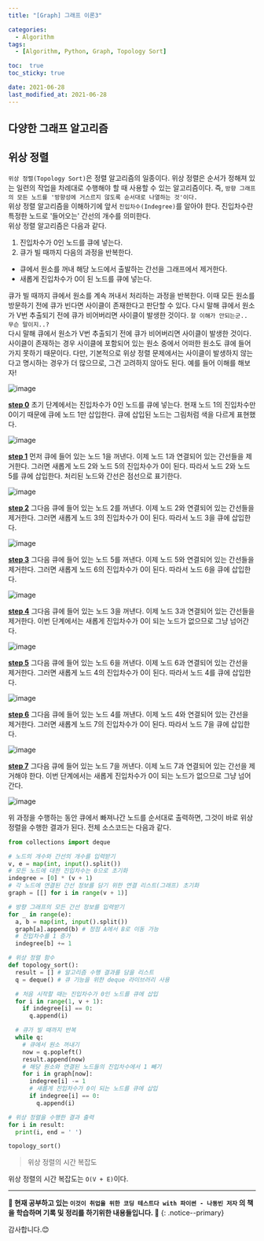 ```yaml
---
title: "[Graph] 그래프 이론3"

categories:
  - Algorithm
tags:
  - [Algorithm, Python, Graph, Topology Sort]

toc:  true
toc_sticky: true

date: 2021-06-28
last_modified_at: 2021-06-28
---
```


## 다양한 그래프 알고리즘  

## 위상 정렬  

`위상 정렬(Topology Sort)`은 정렬 알고리즘의 일종이다. 위상 정렬은 순서가 정해져 있는 일련의 작업을 차례대로 수행해야 할 때 사용할 수 있는 알고리즘이다. 즉, `방향 그래프의 모든 노드를 '방향성에 거스르지 않도록 순서대로 나열하는 것'이다.`  
위상 정렬 알고리즘을 이해하기에 앞서 `진입차수(Indegree)`를 알아야 한다. 진입차수란 특정한 노드로 '들어오는' 간선의 개수를 의미한다.  
위상 정렬 알고리즘은 다음과 같다.  

1. 진입차수가 0인 노드를 큐에 넣는다.  
2. 큐가 빌 때까지 다음의 과정을 반복한다.  
- 큐에서 원소를 꺼내 해당 노드에서 출발하는 간선을 그래프에서 제거한다.  
- 새롭게 진입차수가 0이 된 노드를 큐에 넣는다.  

큐가 빌 때까지 큐에서 원소를 계속 꺼내서 처리하는 과정을 반복한다. 이때 모든 원소를 방문하기 전에 큐가 빈다면 사이클이 존재한다고 판단할 수 있다. 다시 말해 큐에서 원소가 V번 추출되기 전에 큐가 비어버리면 사이클이 발생한 것이다. `잘 이해가 안되는군.. 무슨 말이지..?`  
다시 말해 큐에서 원소가 V번 추출되기 전에 큐가 비어버리면 사이클이 발생한 것이다. 사이클이 존재하는 경우 사이클에 포함되어 있는 원소 중에서 어떠한 원소도 큐에 들어가지 못하기 때문이다. 다만, 기본적으로 위상 정렬 문제에서는 사이클이 발생하지 않는다고 명시하는 경우가 더 많으므로, 그건 고려하지 않아도 된다. 예를 들어 이해를 해보자!  

![image](https://user-images.githubusercontent.com/37467408/123568617-aaf8da80-d7ff-11eb-98a9-be6c9c48e579.PNG)  

**<u>step 0</u>** 초기 단계에서는 진입차수가 0인 노드를 큐에 넣는다. 현재 노드 1의 진입차수만 0이기 때문에 큐에 노드 1만 삽입한다. 큐에 삽입된 노드는 그림처럼 색을 다르게 표현했다.  

![image](https://user-images.githubusercontent.com/37467408/123568793-032fdc80-d800-11eb-9fe5-b9f42744895b.PNG)  

**<u>step 1</u>** 먼저 큐에 들어 있는 노드 1을 꺼낸다. 이제 노드 1과 연결되어 있는 간선들을 제거한다. 그러면 새롭게 노드 2와 노드 5의 진입차수가 0이 된다. 따라서 노드 2와 노드 5를 큐에 삽입한다. 처리된 노드와 간선은 점선으로 표기한다.  

![image](https://user-images.githubusercontent.com/37467408/123568871-32464e00-d800-11eb-91a7-de93dba9f40e.PNG)  

**<u>step 2</u>** 그다음 큐에 들어 있는 노드 2를 꺼낸다. 이제 노드 2와 연결되어 있는 간선들을 제거한다. 그러면 새롭게 노드 3의 진입차수가 0이 된다. 따라서 노드 3을 큐에 삽입한다.  

![image](https://user-images.githubusercontent.com/37467408/123568960-6cafeb00-d800-11eb-8bd1-2f8bdf0a7ee0.PNG)  

**<u>step 3</u>** 그다음 큐에 들어 있는 노드 5를 꺼낸다. 이제 노드 5와 연결되어 있는 간선들을 제거한다. 그러면 새롭게 노드 6의 진입차수가 0이 된다. 따라서 노드 6을 큐에 삽입한다.  

![image](https://user-images.githubusercontent.com/37467408/123569094-a8e34b80-d800-11eb-84b4-c393f3ad934d.PNG)  

**<u>step 4</u>** 그다음 큐에 들어 있는 노드 3을 꺼낸다. 이제 노드 3과 연결되어 있는 간선들을 제거한다. 이번 단계에서는 새롭게 진입차수가 0이 되는 노드가 없으므로 그냥 넘어간다.  

![image](https://user-images.githubusercontent.com/37467408/123569205-d9c38080-d800-11eb-956e-5936a2c9519d.PNG)  

**<u>step 5</u>** 그다음 큐에 들어 있는 노드 6을 꺼낸다. 이제 노드 6과 연결되어 있는 간선을 제거한다. 그러면 새롭게 노드 4의 진입차수가 0이 된다. 따라서 노드 4를 큐에 삽입한다.  

![image](https://user-images.githubusercontent.com/37467408/123569286-05466b00-d801-11eb-804f-c0bba51734a3.PNG)  

**<u>step 6</u>** 그다음 큐에 들어 있는 노드 4를 꺼낸다. 이제 노드 4와 연결되어 있는 간선을 제거한다. 그러면 새롭게 노드 7의 진입차수가 0이 된다. 따라서 노드 7을 큐에 삽입한다.  

![image](https://user-images.githubusercontent.com/37467408/123569411-3888fa00-d801-11eb-93e4-b671e3a415df.PNG)  

**<u>step 7</u>** 그다음 큐에 들어 있는 노드 7을 꺼낸다. 이제 노드 7과 연결되어 있는 간선을 제거해야 한다. 이번 단계에서는 새롭게 진입차수가 0이 되는 노드가 없으므로 그냥 넘어간다.  

![image](https://user-images.githubusercontent.com/37467408/123569468-58202280-d801-11eb-9ca8-f5bb50123d59.PNG)  

위 과정을 수행하는 동안 큐에서 빠져나간 노드를 순서대로 출력하면, 그것이 바로 위상 정렬을 수행한 결과가 된다. 전체 소스코드는 다음과 같다.  

```python
from collections import deque

# 노드의 개수와 간선의 개수를 입력받기
v, e = map(int, input().split())
# 모든 노드에 대한 진입차수는 0으로 초기화
indegree = [0] * (v + 1)
# 각 노드에 연결된 간선 정보를 담기 위한 연결 리스트(그래프) 초기화
graph = [[] for i in range(v + 1)]

# 방향 그래프의 모든 간선 정보를 입력받기
for _ in range(e):
  a, b = map(int, input().split())
  graph[a].append(b) # 정점 A에서 B로 이동 가능
  # 진입차수를 1 증가
  indegree[b] += 1

# 위상 정렬 함수
def topology_sort():
  result = [] # 알고리즘 수행 결과를 담을 리스트
  q = deque() # 큐 기능을 위한 deque 라이브러리 사용

  # 처음 시작할 때는 진입차수가 0인 노드를 큐에 삽입
  for i in range(1, v + 1):
    if indegree[i] == 0:
      q.append(i)

  # 큐가 빌 때까지 반복
  while q:
    # 큐에서 원소 꺼내기
    now = q.popleft()
    result.append(now)
    # 해당 원소와 연결된 노드들의 진입차수에서 1 빼기
    for i in graph[now]:
      indegree[i] -= 1
      # 새롭게 진입차수가 0이 되는 노드를 큐에 삽입
      if indegree[i] == 0:
        q.append(i)

# 위상 정렬을 수행한 결과 출력
for i in result:
  print(i, end = ' ')

topology_sort()
```  

> 위상 정렬의 시간 복잡도  

위상 정렬의 시간 복잡도는 `O(V + E)`이다.  

---
**🐢 현재 공부하고 있는 `이것이 취업을 위한 코딩 테스트다 with 파이썬 - 나동빈 저자` 의 책을 학습하며 기록 및 정리를 하기위한 내용들입니다. 🐢**
{: .notice--primary}

감사합니다.😊
